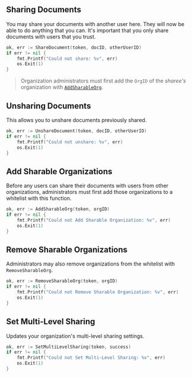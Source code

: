 ## Sharing Documents

You may share your documents with another user here.
They will now be able to do anything that you can. It's important
that you only share documents with users that you trust.

```go
ok, err := ShareDocument(token, docID, otherUserID)
if err != nil {
    fmt.Printf("Could not share: %v", err)
    os.Exit(1)
}
```

> Organization administrators must first add the `OrgID` of the *sharee's* organization
> with [`AddSharableOrg`](Sharing.md#add-sharable-organizations).

## Unsharing Documents

This allows you to unshare documents previously shared.

```go
ok, err := UnshareDocument(token, docID, otherUserID)
if err != nil {
    fmt.Printf("Could not unshare: %v", err)
    os.Exit(1)
}
```

## Add Sharable Organizations

Before any users can share their documents with users from other organizations,
administrators must first add those organizations to a whitelist with this function.

```go
ok, err := AddSharableOrg(token, orgID)
if err != nil {
    fmt.Printf("Could not Add Sharable Organization: %v", err)
    os.Exit(1)
}   
```

## Remove Sharable Organizations

Administrators may also remove organizations from the whitelist with `RemoveSharableOrg`.

```go
ok, err := RemoveSharableOrg(token, orgID)
if err != nil {
    fmt.Printf("Could not Remove Sharable Organization: %v", err)
    os.Exit(1)
}   
```

## Set Multi-Level Sharing

Updates your organization's multi-level sharing settings.

```go
ok, err := SetMultiLevelSharing(token, success)
if err != nil {
    fmt.Printf("Could not Set Multi-Level Sharing: %v", err)
    os.Exit(1)
}
```
